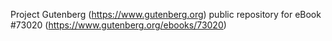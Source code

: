 Project Gutenberg (https://www.gutenberg.org) public repository
for eBook #73020 (https://www.gutenberg.org/ebooks/73020)
